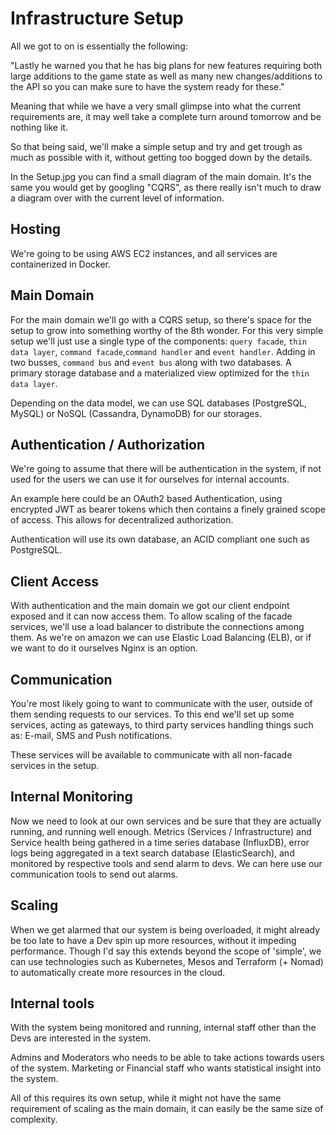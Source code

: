 # Infrastructure Setup

All we got to on is essentially the following:

"Lastly he warned you that he has big​ plans for new features requiring both large additions to the game state as well as many new changes/additions to the API so you can make sure to have the system ready for these."

Meaning that while we have a very small glimpse into what the current requirements are, it may well take a complete turn around tomorrow and be nothing like it.

So that being said, we'll make a simple setup and try and get trough as much as possible with it, without getting too bogged down by the details.

In the Setup.jpg you can find a small diagram of the main domain. It's the same you would get by googling "CQRS", as there really isn't much to draw a diagram over with the current level of information.

## Hosting

We're going to be using AWS EC2 instances, and all services are containerized in Docker.

## Main Domain

For the main domain we'll go with a CQRS setup, so there's space for the setup to grow into something worthy of the 8th wonder. For this very simple setup we'll just use a single type of the components: `query facade`, `thin data layer`, `command facade`,`command handler` and `event handler`. Adding in two busses, `command bus` and `event bus` along with two databases. A primary storage database and a materialized view optimized for the `thin data layer`.

Depending on the data model, we can use SQL databases (PostgreSQL, MySQL) or NoSQL (Cassandra, DynamoDB) for our storages.

## Authentication / Authorization

We're going to assume that there will be authentication in the system, if not used for the users we can use it for ourselves for internal accounts.

An example here could be an OAuth2 based Authentication, using encrypted JWT as bearer tokens which then contains a finely grained scope of access. This allows for decentralized authorization.

Authentication will use its own database, an ACID compliant one such as PostgreSQL.

## Client Access

With authentication and the main domain we got our client endpoint exposed and it can now access them. To allow scaling of the facade services, we'll use a load balancer to distribute the connections among them. As we're on amazon we can use Elastic Load Balancing (ELB), or if we want to do it ourselves Nginx is an option.

## Communication

You're most likely going to want to communicate with the user, outside of them sending requests to our services. To this end we'll set up some services, acting as gateways, to third party services handling things such as: E-mail, SMS and Push notifications.

These services will be available to communicate with all non-facade services in the setup.

## Internal Monitoring

Now we need to look at our own services and be sure that they are actually running, and running well enough.
Metrics (Services / Infrastructure) and Service health being gathered in a time series database (InfluxDB), error logs being aggregated in a text search database (ElasticSearch), and monitored by respective tools and send alarm to devs. We can here use our communication tools to send out alarms.

## Scaling

When we get alarmed that our system is being overloaded, it might already be too late to have a Dev spin up more resources, without it impeding performance.
Though I'd say this extends beyond the scope of 'simple', we can use technologies such as Kubernetes, Mesos and Terraform (+ Nomad) to automatically create more resources in the cloud.

## Internal tools

With the system being monitored and running, internal staff other than the Devs are interested in the system.

Admins and Moderators who needs to be able to take actions towards users of the system. Marketing or Financial staff who wants statistical insight into the system.

All of this requires its own setup, while it might not have the same requirement of scaling as the main domain, it can easily be the same size of complexity.